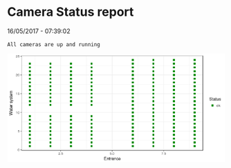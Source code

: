 Camera Status report
================
16/05/2017 - 07:39:02

    All cameras are up and running

![](camreport_files/figure-markdown_github/unnamed-chunk-2-1.png)
